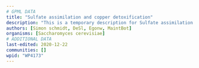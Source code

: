 ```yaml
---
# GPML DATA
title: "Sulfate assimilation and copper detoxification"
description: "This is a temporary description for Sulfate assimilation and copper detoxification"
authors: [Simon schmidt, DeSl, Egonw, MaintBot]
organisms: [Saccharomyces cerevisiae]
# ADDITIONAL DATA
last-edited: 2020-12-22
communities: []
wpid: "WP4173"
---
```

